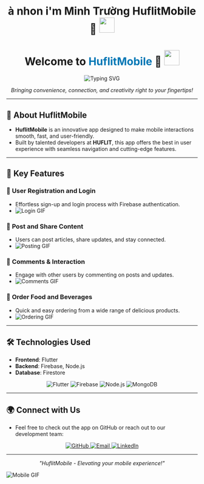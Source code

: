 <h1 align="center">
    à nhon i'm Minh Trường <span style="color:#ffcocb;">HuflitMobile</span> 🌹
  <img src="https://media.giphy.com/media/Mp4hQy51LjY6A/giphy.gif" width="40">
</h1>
<h1 align="center">
  Welcome to <span style="color:#0077B5;">HuflitMobile</span> 🚀
  <img src="https://media.giphy.com/media/Mp4hQy51LjY6A/giphy.gif" width="40">
</h1>

<div align="center">
  <img src="https://readme-typing-svg.demolab.com?font=Roboto&weight=500&size=24&pause=1000&color=0077B5&center=true&vCenter=true&width=450&lines=The+Future+of+Mobile+App;Your+One-stop+Solution;Connect+and+Shop+Easily;Developed+by+HUFLIT+Students" alt="Typing SVG" />
</div>

<p align="center">
  <i>Bringing convenience, connection, and creativity right to your fingertips!</i>
</p>

---

## 📱 About HuflitMobile

- **HuflitMobile** is an innovative app designed to make mobile interactions smooth, fast, and user-friendly.
- Built by talented developers at **HUFLIT**, this app offers the best in user experience with seamless navigation and cutting-edge features.
  
---

## 🌟 Key Features

### 🔐 **User Registration and Login**
- Effortless sign-up and login process with Firebase authentication.
- ![Login GIF](https://media.giphy.com/media/jTNG3RF6EwbkpD4LZx/giphy.gif)

### 📰 **Post and Share Content**
- Users can post articles, share updates, and stay connected.
- ![Posting GIF](https://media.giphy.com/media/3o85xoZVLMpXvLd8p6/giphy.gif)

### 💬 **Comments & Interaction**
- Engage with other users by commenting on posts and updates.
- ![Comments GIF](https://media.giphy.com/media/xTkcEQACH24SMPxIQg/giphy.gif)

### 🍔 **Order Food and Beverages**
- Quick and easy ordering from a wide range of delicious products.
- ![Ordering GIF](https://media.giphy.com/media/l3fZMS9eK1sdWwTs4/giphy.gif)

---

## 🛠️ Technologies Used

- **Frontend**: Flutter
- **Backend**: Firebase, Node.js
- **Database**: Firestore

<p align="center">
  <img src="https://img.shields.io/badge/Flutter-02569B?style=for-the-badge&logo=flutter&logoColor=white" alt="Flutter" />
  <img src="https://img.shields.io/badge/Firebase-FFCA28?style=for-the-badge&logo=firebase&logoColor=black" alt="Firebase" />
  <img src="https://img.shields.io/badge/Node.js-43853D?style=for-the-badge&logo=node.js&logoColor=white" alt="Node.js" />
  <img src="https://img.shields.io/badge/MongoDB-4EA94B?style=for-the-badge&logo=mongodb&logoColor=white" alt="MongoDB" />
</p>

---

## 🌍 Connect with Us

- Feel free to check out the app on GitHub or reach out to our development team:

<p align="center">
  <a href="https://github.com/yourusername" target="_blank">
    <img src="https://img.shields.io/badge/GitHub-181717?style=for-the-badge&logo=github&logoColor=white" alt="GitHub" />
  </a>
  <a href="mailto:yourname@example.com" target="_blank">
    <img src="https://img.shields.io/badge/Email-D14836?style=for-the-badge&logo=gmail&logoColor=white" alt="Email" />
  </a>
  <a href="https://linkedin.com/in/yourprofile" target="_blank">
    <img src="https://img.shields.io/badge/LinkedIn-0077B5?style=for-the-badge&logo=linkedin&logoColor=white" alt="LinkedIn" />
  </a>
</p>

---

<div align="center">
  <i>"HuflitMobile - Elevating your mobile experience!"</i>
</div>

![Mobile GIF](https://media.giphy.com/media/26BRv0ThflsHCqDrG/giphy.gif)
